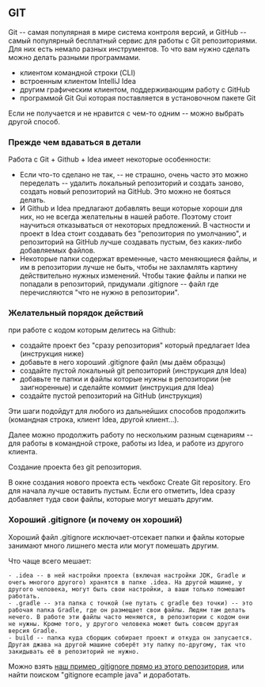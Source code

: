 ## GIT

Git -- самая популярная в мире система контроля версий, и GitHub -- самый популярный бесплатный сервис для работы с Git репозиториями. Для них есть немало разных инструментов. То что вам нужно сделать можно делать разными программами.

- клиентом командной строки (CLI)
- встроенным клиентом IntelliJ Idea
- другим графическим клиентом, поддерживающим работу с GitHub
- программой Git Gui которая поставляется в установочном пакете Git

Если не получается и не нравится с чем-то одним -- можно выбрать другой способ.

### Прежде чем вдаваться в детали

Работа с Git + Github + Idea имеет некоторые особенности:

- Если что-то сделано не так, -- не страшно, очень часто это можно переделать -- удалить локальный репозиторий и создать заново, создать новый репозиторий на GitHub. Это можно не бояться делать.
- И Github и Idea предлагают добавлять вещи которые хороши для них, но не всегда желательны в нашей работе. Поэтому стоит научиться отказываться от некоторых предложений. В частности и проект в Idea стоит создавать без "репозитория по умолчанию", и репозиторий на GitHub лучше создавать пустым, без каких-либо добавляемых файлов.
- Некоторые папки содержат временные, часто меняющиеся файлы, и им в репозитории лучше не быть, чтобы не захламлять картину действительно нужных изменений. Чтобы такие файлы и папки не попадали в репозиторий, придумали .gitignore -- файл где перечисляются "что не нужно в репозитории".



### Желательный порядок действий

при работе с кодом которым делитесь на Github:

- создайте проект без "сразу репозитория" который предлагает Idea (инструкция ниже)
- добавьте в него хороший .gitignore файл (мы даём образцы)
- создайте пустой локальный git репозиторий (инструкция для Idea)
- добавьте те папки и файлы которые нужны в репозитории (не заигноренные) и сделайте коммит (инструкция для Idea)
- создайте пустой репозиторий на GitHub (инструкция)

Эти шаги подойдут для любого из дальнейших способов продолжить (командная строка, клиент Idea, другой клиент...).

Далее можно продолжить работу по нескольким разным сценариям -- для работы в командной строке, работы из Idea, и работе из другого клиента.


Создание проекта без git репозитория.

В окне создания нового проекта есть чекбокс Create Git repository. Его для начала лучше оставить пустым. Если его отметить, Idea сразу добавляет туда свои файлы, которые могут мешать другим.


### Хороший .gitignore (и почему он хороший)

Хороший файл .gitignore исключает-отсекает папки и файлы которые занимают много лишнего места или могут помешать другим.

Что чаще всего мешает:

	- .idea -- в ней настройки проекта (включая настройки JDK, Gradle и очегь многого другого) хранятся в папке .idea. На другой машине, у другого человека, могут быть свои настройки, а ваши только помешают работать. 
	- .gradle -- эта папка с точкой (не путать с gradle без точки) -- это рабочая папка Gradle, где он размещает свои файлы. Людям там делать нечего. В работе эти файлы часто меняются, в репозитории с кодом они не нужны. Кроме того, у другого человека может быть совсем другая версия Gradle. 
	- build -- папка куда сборщик собирает проект и откуда он запусается. Другая джава на другой машине соберёт эту папку по-другому, так что закидывать её в репозиторий не нужно. 

Можно взять [наш пример .gitignore прямо из этого репозитория](../../.gitignore), или найти поиском "gitignore ecample java" и доработать. 
